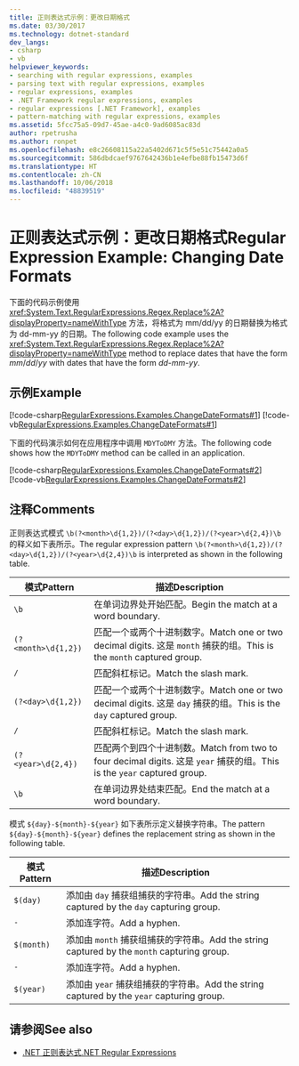 ```yaml
---
title: 正则表达式示例：更改日期格式
ms.date: 03/30/2017
ms.technology: dotnet-standard
dev_langs:
- csharp
- vb
helpviewer_keywords:
- searching with regular expressions, examples
- parsing text with regular expressions, examples
- regular expressions, examples
- .NET Framework regular expressions, examples
- regular expressions [.NET Framework], examples
- pattern-matching with regular expressions, examples
ms.assetid: 5fcc75a5-09d7-45ae-a4c0-9ad6085ac83d
author: rpetrusha
ms.author: ronpet
ms.openlocfilehash: e8c26608115a22a5402d671c5f5e51c75442a0a5
ms.sourcegitcommit: 586dbdcaef9767642436b1e4efbe88fb15473d6f
ms.translationtype: HT
ms.contentlocale: zh-CN
ms.lasthandoff: 10/06/2018
ms.locfileid: "48839519"
---
```

# <a name="regular-expression-example-changing-date-formats"></a><span data-ttu-id="b48ab-102">正则表达式示例：更改日期格式</span><span class="sxs-lookup"><span data-stu-id="b48ab-102">Regular Expression Example: Changing Date Formats</span></span>
<span data-ttu-id="b48ab-103">下面的代码示例使用 <xref:System.Text.RegularExpressions.Regex.Replace%2A?displayProperty=nameWithType> 方法，将格式为 mm/dd/yy 的日期替换为格式为 dd-mm-yy 的日期。</span><span class="sxs-lookup"><span data-stu-id="b48ab-103">The following code example uses the <xref:System.Text.RegularExpressions.Regex.Replace%2A?displayProperty=nameWithType> method to replace dates that have the form *mm*/*dd*/*yy* with dates that have the form *dd*-*mm*-*yy*.</span></span>  
  
## <a name="example"></a><span data-ttu-id="b48ab-104">示例</span><span class="sxs-lookup"><span data-stu-id="b48ab-104">Example</span></span>  
 [!code-csharp[RegularExpressions.Examples.ChangeDateFormats#1](../../../samples/snippets/csharp/VS_Snippets_CLR/RegularExpressions.Examples.ChangeDateFormats/cs/Example_ChangeDateFormats1.cs#1)]
 [!code-vb[RegularExpressions.Examples.ChangeDateFormats#1](../../../samples/snippets/visualbasic/VS_Snippets_CLR/RegularExpressions.Examples.ChangeDateFormats/vb/Example_ChangeDateFormats1.vb#1)]  
  
 <span data-ttu-id="b48ab-105">下面的代码演示如何在应用程序中调用 `MDYToDMY` 方法。</span><span class="sxs-lookup"><span data-stu-id="b48ab-105">The following code shows how the `MDYToDMY` method can be called in an application.</span></span>  
  
 [!code-csharp[RegularExpressions.Examples.ChangeDateFormats#2](../../../samples/snippets/csharp/VS_Snippets_CLR/RegularExpressions.Examples.ChangeDateFormats/cs/Example_ChangeDateFormats1.cs#2)]
 [!code-vb[RegularExpressions.Examples.ChangeDateFormats#2](../../../samples/snippets/visualbasic/VS_Snippets_CLR/RegularExpressions.Examples.ChangeDateFormats/vb/Example_ChangeDateFormats1.vb#2)]  
  
## <a name="comments"></a><span data-ttu-id="b48ab-106">注释</span><span class="sxs-lookup"><span data-stu-id="b48ab-106">Comments</span></span>  
 <span data-ttu-id="b48ab-107">正则表达式模式 `\b(?<month>\d{1,2})/(?<day>\d{1,2})/(?<year>\d{2,4})\b` 的释义如下表所示。</span><span class="sxs-lookup"><span data-stu-id="b48ab-107">The regular expression pattern  `\b(?<month>\d{1,2})/(?<day>\d{1,2})/(?<year>\d{2,4})\b` is interpreted as shown in the following table.</span></span>  
  
|<span data-ttu-id="b48ab-108">模式</span><span class="sxs-lookup"><span data-stu-id="b48ab-108">Pattern</span></span>|<span data-ttu-id="b48ab-109">描述</span><span class="sxs-lookup"><span data-stu-id="b48ab-109">Description</span></span>|  
|-------------|-----------------|  
|`\b`|<span data-ttu-id="b48ab-110">在单词边界处开始匹配。</span><span class="sxs-lookup"><span data-stu-id="b48ab-110">Begin the match at a word boundary.</span></span>|  
|`(?<month>\d{1,2})`|<span data-ttu-id="b48ab-111">匹配一个或两个十进制数字。</span><span class="sxs-lookup"><span data-stu-id="b48ab-111">Match one or two decimal digits.</span></span> <span data-ttu-id="b48ab-112">这是 `month` 捕获的组。</span><span class="sxs-lookup"><span data-stu-id="b48ab-112">This is the `month` captured group.</span></span>|  
|`/`|<span data-ttu-id="b48ab-113">匹配斜杠标记。</span><span class="sxs-lookup"><span data-stu-id="b48ab-113">Match the slash mark.</span></span>|  
|`(?<day>\d{1,2})`|<span data-ttu-id="b48ab-114">匹配一个或两个十进制数字。</span><span class="sxs-lookup"><span data-stu-id="b48ab-114">Match one or two decimal digits.</span></span> <span data-ttu-id="b48ab-115">这是 `day` 捕获的组。</span><span class="sxs-lookup"><span data-stu-id="b48ab-115">This is the `day` captured group.</span></span>|  
|`/`|<span data-ttu-id="b48ab-116">匹配斜杠标记。</span><span class="sxs-lookup"><span data-stu-id="b48ab-116">Match the slash mark.</span></span>|  
|`(?<year>\d{2,4})`|<span data-ttu-id="b48ab-117">匹配两个到四个十进制数。</span><span class="sxs-lookup"><span data-stu-id="b48ab-117">Match from two to four decimal digits.</span></span> <span data-ttu-id="b48ab-118">这是 `year` 捕获的组。</span><span class="sxs-lookup"><span data-stu-id="b48ab-118">This is the `year` captured group.</span></span>|  
|`\b`|<span data-ttu-id="b48ab-119">在单词边界处结束匹配。</span><span class="sxs-lookup"><span data-stu-id="b48ab-119">End the match at a word boundary.</span></span>|  
  
 <span data-ttu-id="b48ab-120">模式 `${day}-${month}-${year}` 如下表所示定义替换字符串。</span><span class="sxs-lookup"><span data-stu-id="b48ab-120">The pattern `${day}-${month}-${year}` defines the replacement string as shown in the following table.</span></span>  
  
|<span data-ttu-id="b48ab-121">模式</span><span class="sxs-lookup"><span data-stu-id="b48ab-121">Pattern</span></span>|<span data-ttu-id="b48ab-122">描述</span><span class="sxs-lookup"><span data-stu-id="b48ab-122">Description</span></span>|  
|-------------|-----------------|  
|`$(day)`|<span data-ttu-id="b48ab-123">添加由 `day` 捕获组捕获的字符串。</span><span class="sxs-lookup"><span data-stu-id="b48ab-123">Add the string captured by the `day` capturing group.</span></span>|  
|`-`|<span data-ttu-id="b48ab-124">添加连字符。</span><span class="sxs-lookup"><span data-stu-id="b48ab-124">Add a hyphen.</span></span>|  
|`$(month)`|<span data-ttu-id="b48ab-125">添加由 `month` 捕获组捕获的字符串。</span><span class="sxs-lookup"><span data-stu-id="b48ab-125">Add the string captured by the `month` capturing group.</span></span>|  
|`-`|<span data-ttu-id="b48ab-126">添加连字符。</span><span class="sxs-lookup"><span data-stu-id="b48ab-126">Add a hyphen.</span></span>|  
|`$(year)`|<span data-ttu-id="b48ab-127">添加由 `year` 捕获组捕获的字符串。</span><span class="sxs-lookup"><span data-stu-id="b48ab-127">Add the string captured by the `year` capturing group.</span></span>|  
  
## <a name="see-also"></a><span data-ttu-id="b48ab-128">请参阅</span><span class="sxs-lookup"><span data-stu-id="b48ab-128">See also</span></span>

- [<span data-ttu-id="b48ab-129">.NET 正则表达式</span><span class="sxs-lookup"><span data-stu-id="b48ab-129">.NET Regular Expressions</span></span>](../../../docs/standard/base-types/regular-expressions.md)
